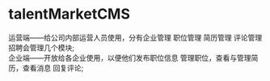 # talentMarketCMS
运营端——给公司内部运营人员使用，分有企业管理 职位管理 简历管理 评论管理 招聘会管理几个模块;<br/>
企业端——开放给各企业使用，以便他们发布职位信息 管理职位，查看与管理简历，查看消息 回复评论;
